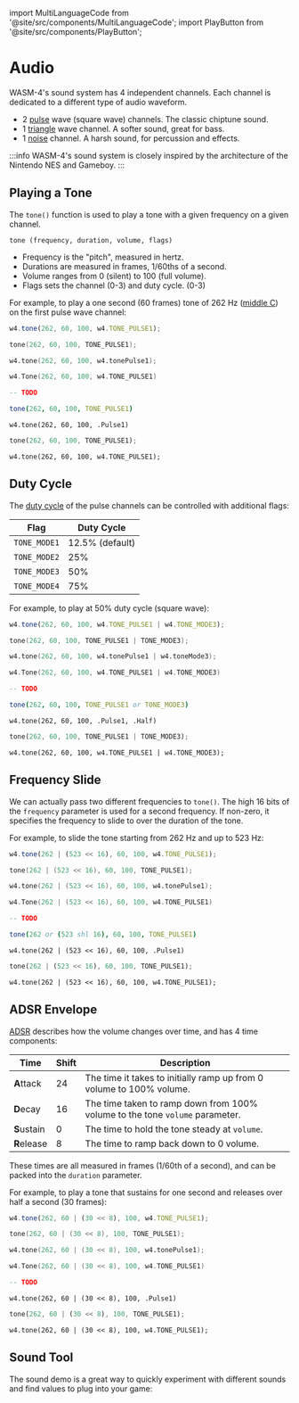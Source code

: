 import MultiLanguageCode from '@site/src/components/MultiLanguageCode';
import PlayButton from '@site/src/components/PlayButton';

# Audio

WASM-4's sound system has 4 independent channels. Each channel is dedicated to a different type of
audio waveform.

- 2 [pulse](https://en.wikipedia.org/wiki/Pulse_wave) wave (square wave) channels. The classic chiptune sound.
- 1 [triangle](https://en.wikipedia.org/wiki/Triangle_wave) wave channel. A softer sound, great for bass.
- 1 [noise](https://en.wikipedia.org/wiki/White_noise) channel. A harsh sound, for percussion and effects.

:::info
WASM-4's sound system is closely inspired by the architecture of the Nintendo NES and Gameboy.
:::

## Playing a Tone

The `tone()` function is used to play a tone with a given frequency on a given channel.

`tone (frequency, duration, volume, flags)`

- Frequency is the "pitch", measured in hertz.
- Durations are measured in frames, 1/60ths of a second.
- Volume ranges from 0 (silent) to 100 (full volume).
- Flags sets the channel (0-3) and duty cycle. (0-3)

For example, to play a one second (60 frames) tone of 262 Hz ([middle C](https://pages.mtu.edu/~suits/notefreqs.html)) on the first pulse wave channel:

<MultiLanguageCode>

```typescript
w4.tone(262, 60, 100, w4.TONE_PULSE1);
```

```c
tone(262, 60, 100, TONE_PULSE1);
```

```d
w4.tone(262, 60, 100, w4.tonePulse1);
```

```go
w4.Tone(262, 60, 100, w4.TONE_PULSE1)
```

```lua
-- TODO
```

```nim
tone(262, 60, 100, TONE_PULSE1)
```

```odin
w4.tone(262, 60, 100, .Pulse1)
```

```rust
tone(262, 60, 100, TONE_PULSE1);
```

```zig
w4.tone(262, 60, 100, w4.TONE_PULSE1);
```

</MultiLanguageCode>

## Duty Cycle

The [duty cycle](https://en.wikipedia.org/wiki/Duty_cycle) of the pulse channels can be controlled
with additional flags:

| Flag         | Duty Cycle      |
| ---          | ---             |
| `TONE_MODE1` | 12.5% (default) |
| `TONE_MODE2` | 25%             |
| `TONE_MODE3` | 50%             |
| `TONE_MODE4` | 75%             |

For example, to play at 50% duty cycle (square wave):

<MultiLanguageCode>

```typescript
w4.tone(262, 60, 100, w4.TONE_PULSE1 | w4.TONE_MODE3);
```

```c
tone(262, 60, 100, TONE_PULSE1 | TONE_MODE3);
```

```d
w4.tone(262, 60, 100, w4.tonePulse1 | w4.toneMode3);
```

```go
w4.Tone(262, 60, 100, w4.TONE_PULSE1 | w4.TONE_MODE3)
```

```lua
-- TODO
```

```nim
tone(262, 60, 100, TONE_PULSE1 or TONE_MODE3)
```

```odin
w4.tone(262, 60, 100, .Pulse1, .Half)
```

```rust
tone(262, 60, 100, TONE_PULSE1 | TONE_MODE3);
```

```zig
w4.tone(262, 60, 100, w4.TONE_PULSE1 | w4.TONE_MODE3);
```

</MultiLanguageCode>

## Frequency Slide

We can actually pass two different frequencies to `tone()`. The high 16 bits of the `frequency`
parameter is used for a second frequency. If non-zero, it specifies the frequency to slide to over
the duration of the tone.

For example, to slide the tone starting from 262 Hz and up to 523 Hz:

<MultiLanguageCode>

```typescript
w4.tone(262 | (523 << 16), 60, 100, w4.TONE_PULSE1);
```

```c
tone(262 | (523 << 16), 60, 100, TONE_PULSE1);
```

```d
w4.tone(262 | (523 << 16), 60, 100, w4.tonePulse1);
```

```go
w4.Tone(262 | (523 << 16), 60, 100, w4.TONE_PULSE1)
```

```lua
-- TODO
```

```nim
tone(262 or (523 shl 16), 60, 100, TONE_PULSE1)
```

```odin
w4.tone(262 | (523 << 16), 60, 100, .Pulse1)
```

```rust
tone(262 | (523 << 16), 60, 100, TONE_PULSE1);
```

```zig
w4.tone(262 | (523 << 16), 60, 100, w4.TONE_PULSE1);
```

</MultiLanguageCode>

## ADSR Envelope

[ADSR](https://en.wikipedia.org/wiki/ADSR_envelope) describes how the volume changes over time, and
has 4 time components:

| Time        | Shift | Description                                                                  |
| ---         | ---   | ---                                                                          |
| **A**ttack  | 24    | The time it takes to initially ramp up from 0 volume to 100% volume.         |
| **D**ecay   | 16    | The time taken to ramp down from 100% volume to the tone `volume` parameter. |
| **S**ustain | 0     | The time to hold the tone steady at `volume`.                                |
| **R**elease | 8     | The time to ramp back down to 0 volume.                                      |

These times are all measured in frames (1/60th of a second), and can be packed
into the `duration` parameter.

For example, to play a tone that sustains for one second and releases over half a second (30 frames):

<MultiLanguageCode>

```typescript
w4.tone(262, 60 | (30 << 8), 100, w4.TONE_PULSE1);
```

```c
tone(262, 60 | (30 << 8), 100, TONE_PULSE1);
```

```d
w4.tone(262, 60 | (30 << 8), 100, w4.tonePulse1);
```

```go
w4.Tone(262, 60 | (30 << 8), 100, w4.TONE_PULSE1)
```

```lua
-- TODO
```

```odin
w4.tone(262, 60 | (30 << 8), 100, .Pulse1)
```

```rust
tone(262, 60 | (30 << 8), 100, TONE_PULSE1);
```

```zig
w4.tone(262, 60 | (30 << 8), 100, w4.TONE_PULSE1);
```

</MultiLanguageCode>

## Sound Tool

The sound demo is a great way to quickly experiment with different sounds and
find values to plug into your game:

<PlayButton slug="sound-demo" title="Sound Demo" author="Bruno Garcia" github="aduros"/>
